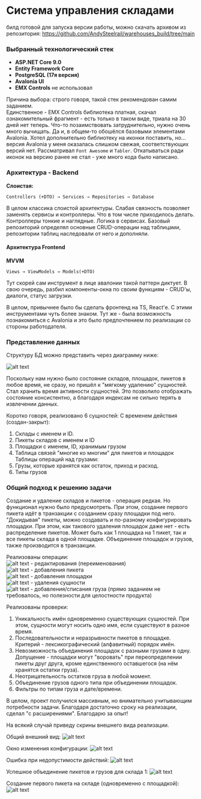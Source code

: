 # Система управления складами

билд готовой для запуска версии работы, можно скачать архивом из репозитория:
https://github.com/AndySteelrail/warehouses_build/tree/main

### Выбранный технологический стек

- **ASP.NET Core 9.0**
- **Entity Framework Core**
- **PostgreSQL (17я версия)**
- **Avalonia UI**
- **EMX Controls** не использовал

Причина выбора: строго говоря, такой стек рекомендован самим заданием.  
Единственное - EMX Controls библиотека платная, скачал ознакомительный фрагмент - есть только в таком виде, триала на 30 дней нет теперь. Что-то позаимствовать затруднительно, нужно очень много вычищать. Да и, в общем-то обошёлся базовыми элементами Avalonia. Хотел дополнительно библиотеку на иконки поставить, но... версия Avalonia у меня оказалась слишком свежая, соответствующих версий нет. Рассматривал ```Font Awesome``` и ```Tabler```. Откатываться ради иконок на версию ранее не стал - уже много кода было написано.

### Архитектура - Backend

**Слоистая:**
```
Controllers (+DTO) → Services → Repositories → Database
```

В целом классика слоистой архитектуры. Слабая связность позволяет заменять сервисы и контроллеры. Что в том числе приходилось делать.
Контроллеры тонкие и наглядные. Логика в сервисах.
Базовый репозиторий определял основные CRUD-операции над таблицами, репозитории таблиц наследовали от него и дополняли.

#### Архитектура Frontend

**MVVM**
```
Views → ViewModels → Models(+DTO)
```

Тут скорей сам инструмент в лице авалонии такой паттерн диктует. В свою очередь, разбил компоненты-окна по своим функциям - CRUD'ы, диалоги, статус загрузки.


В целом, привычнее было бы сделать фронтенд на TS, React'е. С этими инструментами чуть более знаком. Тут же - была возможность познакомиться с Avalonia и это было предпочтением по реализации со стороны работодателя.


### Представление данных

Структуру БД можно представить через диаграмму ниже:

![alt text](image.png)

Поскольку нам нужно было состояние складов, площадок, пикетов в любое время, не сразу, но пришёл к "мягкому удалению" сущностей. Стал хранить время активности сущностей. Это позволило отображать состояние консистентно, а благодаря индексам не сильно терять в извлечении данных.

Коротко говоря, реализовано 6 сущностей:
С временем действия (создан-закрыт):
1. Склады с именем и ID.
2. Пикеты складов с именем и ID
3. Площадки с именем, ID, хранимым грузом
4. Таблица связей "многие ко многим" для пикетов и площадок
Таблицы операций над грузами:
5. Грузы, которые хранятся как остаток, приход и расход.
6. Типы грузов


### Общий подход к решению задачи

Создание и удаление складов и пикетов - операция редкая. Но функционал нужно было предусмотреть. При этом, создание первого пикета идёт в транзакции с созданием сразу площадки под него. "Докидывая" пикеты, можно создавать и по-разному конфигурировать площадки. При этом, как такового удаления площадок даже нет - есть распределение пикетов. Может быть как 1 площадка на 1 пикет, так и все пикеты склада в одной площадке.
Объединение площадок и грузов, также производится в транзакции.

Реализованы операции:  
![alt text](image-1.png) - редактирования (переименования)  
![alt text](image-2.png) - добавления пикета  
![alt text](image-3.png) - добавления площадки  
![alt text](image-4.png) - удаления сущности  
![alt text](image-5.png) - добавления/списания груза (прямо заданием не требовалось, но полезности для целостности продукта)

Реализованы проверки:
1. Уникальность имён одновременно существующих сущностей. При этом, сущности могут носить одно имя, если существуют в разное время.
2. Последовательности и неразрывности пикетов в площадке. Критерий - лексикографический (алфавитный) порядок имён.
3. Невозможность объединения площадок с разными грузами в одну. Допущение - площадки могут "воровать" при переопределении пикеты друг друга, кроме единственного оставшегося (на нём хранятся остатки груза).
4. Неотрицательность остатков груза в любой момент.
5. Объединение грузов одного типа при объединении площадок.
6. Фильтры по типам груза и дате/времени.  


В целом, проект получился массивным, но внимательно учитывающим потребности задачи. Благодаря достаточно сроку на реализации, сделал "с расширениями". Благодарю за опыт!

На всякий случай приведу скрины внешнего вида реализации.

Общий внешний вид:
![alt text](image-8.png)

Окно изменения конфигурации:
![alt text](image-6.png)

Ошибка при недопустимости действий:
![alt text](image-7.png)

Успешное объединение пикетов и грузов для склада 1:
![alt text](image-9.png)

Создание первого пикета на складе (одновременно с площадкой):  
![alt text](image-10.png)
